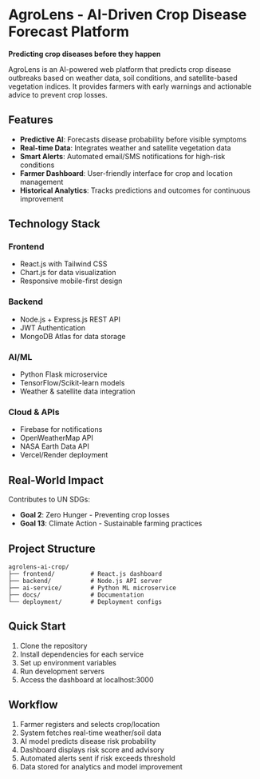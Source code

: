 # AgroLens - AI-Driven Crop Disease Forecast Platform

 **Predicting crop diseases before they happen**

AgroLens is an AI-powered web platform that predicts crop disease outbreaks based on weather data, soil conditions, and satellite-based vegetation indices. It provides farmers with early warnings and actionable advice to prevent crop losses.

##  Features

- **Predictive AI**: Forecasts disease probability before visible symptoms
- **Real-time Data**: Integrates weather and satellite vegetation data
- **Smart Alerts**: Automated email/SMS notifications for high-risk conditions
- **Farmer Dashboard**: User-friendly interface for crop and location management
- **Historical Analytics**: Tracks predictions and outcomes for continuous improvement

## Technology Stack

### Frontend
- React.js with Tailwind CSS
- Chart.js for data visualization
- Responsive mobile-first design

### Backend
- Node.js + Express.js REST API
- JWT Authentication
- MongoDB Atlas for data storage

### AI/ML
- Python Flask microservice
- TensorFlow/Scikit-learn models
- Weather & satellite data integration

### Cloud & APIs
- Firebase for notifications
- OpenWeatherMap API
- NASA Earth Data API
- Vercel/Render deployment

##  Real-World Impact

Contributes to UN SDGs:
- **Goal 2**: Zero Hunger - Preventing crop losses
- **Goal 13**: Climate Action - Sustainable farming practices

##  Project Structure

```
agrolens-ai-crop/
├── frontend/          # React.js dashboard
├── backend/           # Node.js API server
├── ai-service/        # Python ML microservice
├── docs/              # Documentation
└── deployment/        # Deployment configs
```

## Quick Start

1. Clone the repository
2. Install dependencies for each service
3. Set up environment variables
4. Run development servers
5. Access the dashboard at localhost:3000

##  Workflow

1. Farmer registers and selects crop/location
2. System fetches real-time weather/soil data
3. AI model predicts disease risk probability
4. Dashboard displays risk score and advisory
5. Automated alerts sent if risk exceeds threshold
6. Data stored for analytics and model improvement

